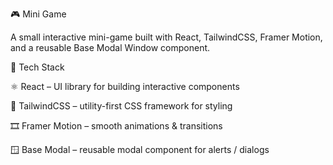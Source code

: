 🎮 Mini Game

A small interactive mini-game built with React, TailwindCSS, Framer Motion, and a reusable Base Modal Window component.

🚀 Tech Stack

⚛️ React – UI library for building interactive components

🎨 TailwindCSS – utility-first CSS framework for styling

🎞 Framer Motion – smooth animations & transitions

🪟 Base Modal – reusable modal component for alerts / dialogs